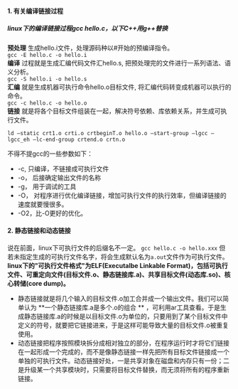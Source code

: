 #### 1. 有关编译链接过程<br>
##### linux下的编译链接过程gcc hello.c，以下C++用g++替换<br>
**预处理** 生成hello.i文件，处理源码种以#开始的预编译指令。<br>
```gcc -E hello.c -o hello.i``` <br>
**编译** 过程就是生成汇编代码文件汇hello.s, 把预处理完的文件进行一系列语法、语义分析。<br>
```gcc -S hello.i -o hello.s```<br>
**汇编** 就是生成机器可执行命令hello.o目标文件, 将汇编代码转变成机器可以执行的命令。<br>
```gcc -c hello.c -o hello.o```<br>
**链接** 就是将各个目标文件组装在一起，解决符号依赖、库依赖关系，并生成可执行文件。<br>
```
ld –static crt1.o crti.o crtbeginT.o hello.o –start-group –lgcc –lgcc_eh –lc-end-group crtend.o crtn.o
```
不得不提gcc的一些参数如下：
- -c, 只编译，不链接成可执行文件
- -o， 后接确定输出文件的名称
- -g， 用于调试的工具
- -O， 对程序进行优化编译链接，增加可执行文件的执行效率，但编译链接的速度就要慢很多。
- -O2，比-O更好的优化。

#### 2. 静态链接和动态链接
说在前面，linux下可执行文件的后缀名不一定。
```gcc hello.c -o hello.xxx```
但若未指定生成的可执行文件名字，将会生成默认名为```a.out```文件作为可执行文件。<br>
**linux下的"可执行文件格式"为ELF(Executalbe Linkable Format)，包括可执行文件、可重定向文件(目标文件.o、静态链接库.a)、共享目标文件(动态库.so)、核心转储(core dump)。** <br>
- 静态链接就是将几个输入的目标文件.o加工合并成一个输出文件。我们可以简单认为 **一个静态链接库.a是多个.o的组合 ** ，可利用ar工具查看。于是生成静态链接库.a的时候是以目标文件.o为单位的，只要用到了某个目标文件中定义的符号，就要把它链接进来，于是这样可能导致大量的目标文件.o被重复使用。
- 动态链接把程序按照模块拆分成相对独立的部分，在程序运行时才将它们链接在一起形成一个完成的，而不是像静态链接一样先把所有目标文件链接成一个单独的可执行文件。动态链接好处，一是共享对象在磁盘和内存只有一份；二是升级某一个共享模块时，只需要将目标文件替换，而无须将所有的程序重新链接。